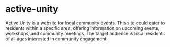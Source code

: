 # active-unity
Active Unity is a website for local community events. This site could cater to residents within a specific area, offering information on upcoming events, workshops, and community meetings. The target audience is local residents of all ages interested in community engagement.
